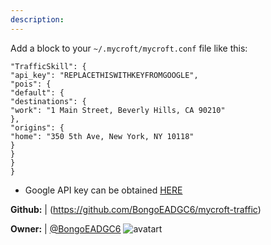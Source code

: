 ```yaml
---
description: 
---
```

Add a block to your `~/.mycroft/mycroft.conf` file like this:

```
"TrafficSkill": {
"api_key": "REPLACETHISWITHKEYFROMGOOGLE",
"pois": {
"default": {
"destinations": {
"work": "1 Main Street, Beverly Hills, CA 90210"
},
"origins": {
"home": "350 5th Ave, New York, NY 10118"
}
}
}
}
```
* Google API key can be obtained [HERE](https://developers.google.com/maps/documentation/directions/start#get-a-key)

**Github:** | (https://github.com/BongoEADGC6/mycroft-traffic)

**Owner:** | [@BongoEADGC6](https://github.com/BongoEADGC6) ![avatart](https://avatars2.githubusercontent.com/u/12252699?v=4)

